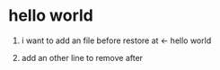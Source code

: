 # hello world

1. i want to add an file before restore at <- hello world

2. add an other line to remove after